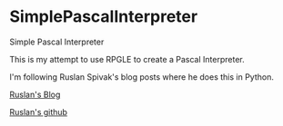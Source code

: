 # SimplePascalInterpreter
Simple Pascal Interpreter

This is my attempt to use RPGLE to create a Pascal Interpreter.  

I'm following Ruslan Spivak's blog posts where he does this in Python.  

[Ruslan's Blog](https://ruslanspivak.com/lsbasi-part1/)

[Ruslan's github](https://github.com/rspivak/lsbasi)


